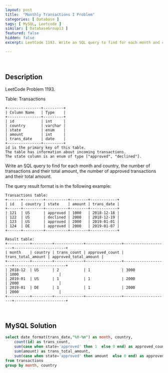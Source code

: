 ```yaml
---
layout: post
title:  "Monthly Transactions I Problem"
categories: [ Database ]
tags: [ MySQL, Leetcode ]
similar: [ DatabaseGroup13 ]
featured: false
hidden: false
excerpt: LeetCode 1193. Write an SQL query to find for each month and country, the number of transactions and their total amount, the number of approved transactions and their total amount.

---
```


<br />

## Description

LeetCode Problem 1193. 

Table: Transactions

```
+---------------+---------+
| Column Name   | Type    |
+---------------+---------+
| id            | int     |
| country       | varchar |
| state         | enum    |
| amount        | int     |
| trans_date    | date    |
+---------------+---------+
id is the primary key of this table.
The table has information about incoming transactions.
The state column is an enum of type ["approved", "declined"].
```

Write an SQL query to find for each month and country, the number of transactions and their total amount, the number of approved transactions and their total amount.

The query result format is in the following example:

```
Transactions table:
+------+---------+----------+--------+------------+
| id   | country | state    | amount | trans_date |
+------+---------+----------+--------+------------+
| 121  | US      | approved | 1000   | 2018-12-18 |
| 122  | US      | declined | 2000   | 2018-12-19 |
| 123  | US      | approved | 2000   | 2019-01-01 |
| 124  | DE      | approved | 2000   | 2019-01-07 |
+------+---------+----------+--------+------------+

Result table:
+----------+---------+-------------+----------------+--------------------+-----------------------+
| month    | country | trans_count | approved_count | trans_total_amount | approved_total_amount |
+----------+---------+-------------+----------------+--------------------+-----------------------+
| 2018-12  | US      | 2           | 1              | 3000               | 1000                  |
| 2019-01  | US      | 1           | 1              | 2000               | 2000                  |
| 2019-01  | DE      | 1           | 1              | 2000               | 2000                  |
+----------+---------+-------------+----------------+--------------------+-----------------------+
```

<br />

## MySQL Solution


```sql
select date_format(trans_date,"%Y-%m") as month, country, 
    count(id) as trans_count,
    sum(case when state='approved' then 1  else 0 end) as approved_count,
    sum(amount) as trans_total_amount,
    sum(case when state='approved' then amount  else 0 end) as approved_total_amount
from transactions
group by month, country
```

